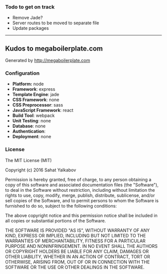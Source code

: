 ### Todo to get on track

 - Remove Jade?
 - Server routes to be moved to separate file
 - Update packages

---

## Kudos to megaboilerplate.com

Generated by http://megaboilerplate.com

### Configuration
- **Platform:** node
- **Framework**: express
- **Template Engine**: jade
- **CSS Framework**: none
- **CSS Preprocessor**: sass
- **JavaScript Framework**: react
- **Build Tool**: webpack
- **Unit Testing**: none
- **Database**: none
- **Authentication**: 
- **Deployment**: none

### License
The MIT License (MIT)

Copyright (c) 2016 Sahat Yalkabov

Permission is hereby granted, free of charge, to any person obtaining a copy of this software and associated documentation files (the "Software"), to deal in the Software without restriction, including without limitation the rights to use, copy, modify, merge, publish, distribute, sublicense, and/or sell copies of the Software, and to permit persons to whom the Software is furnished to do so, subject to the following conditions:

The above copyright notice and this permission notice shall be included in all copies or substantial portions of the Software.

THE SOFTWARE IS PROVIDED "AS IS", WITHOUT WARRANTY OF ANY KIND, EXPRESS OR IMPLIED, INCLUDING BUT NOT LIMITED TO THE WARRANTIES OF MERCHANTABILITY, FITNESS FOR A PARTICULAR PURPOSE AND NONINFRINGEMENT. IN NO EVENT SHALL THE AUTHORS OR COPYRIGHT HOLDERS BE LIABLE FOR ANY CLAIM, DAMAGES OR OTHER LIABILITY, WHETHER IN AN ACTION OF CONTRACT, TORT OR OTHERWISE, ARISING FROM, OUT OF OR IN CONNECTION WITH THE SOFTWARE OR THE USE OR OTHER DEALINGS IN THE SOFTWARE.
